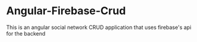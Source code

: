 # Angular-Firebase-Crud
This is an angular social network CRUD application that uses firebase's api for the backend

